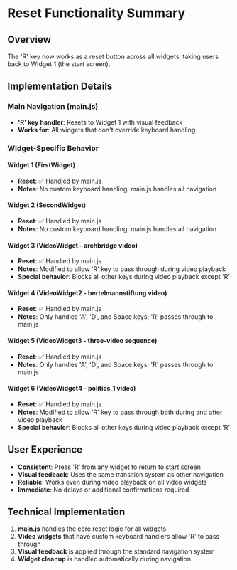 # Reset Functionality Summary

## Overview
The 'R' key now works as a reset button across all widgets, taking users back to Widget 1 (the start screen).

## Implementation Details

### Main Navigation (main.js)
- **'R' key handler**: Resets to Widget 1 with visual feedback
- **Works for**: All widgets that don't override keyboard handling

### Widget-Specific Behavior

#### Widget 1 (FirstWidget)
- **Reset**: ✅ Handled by main.js
- **Notes**: No custom keyboard handling, main.js handles all navigation

#### Widget 2 (SecondWidget) 
- **Reset**: ✅ Handled by main.js
- **Notes**: No custom keyboard handling, main.js handles all navigation

#### Widget 3 (VideoWidget - archbridge video)
- **Reset**: ✅ Handled by main.js
- **Notes**: Modified to allow 'R' key to pass through during video playback
- **Special behavior**: Blocks all other keys during video playback except 'R'

#### Widget 4 (VideoWidget2 - bertelmannstiftung video)
- **Reset**: ✅ Handled by main.js  
- **Notes**: Only handles 'A', 'D', and Space keys; 'R' passes through to main.js

#### Widget 5 (VideoWidget3 - three-video sequence)
- **Reset**: ✅ Handled by main.js
- **Notes**: Only handles 'A', 'D', and Space keys; 'R' passes through to main.js

#### Widget 6 (VideoWidget4 - politics_1 video)
- **Reset**: ✅ Handled by main.js
- **Notes**: Modified to allow 'R' key to pass through both during and after video playback
- **Special behavior**: Blocks all other keys during video playback except 'R'

## User Experience
- **Consistent**: Press 'R' from any widget to return to start screen
- **Visual feedback**: Uses the same transition system as other navigation
- **Reliable**: Works even during video playback on all video widgets
- **Immediate**: No delays or additional confirmations required

## Technical Implementation
1. **main.js** handles the core reset logic for all widgets
2. **Video widgets** that have custom keyboard handlers allow 'R' to pass through
3. **Visual feedback** is applied through the standard navigation system
4. **Widget cleanup** is handled automatically during navigation
